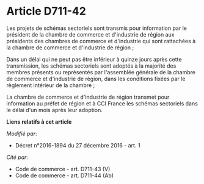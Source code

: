 # Article D711-42

Les  projets de schémas sectoriels sont transmis pour information par le  président de la chambre de commerce et d'industrie
de région aux  présidents des chambres de commerce et d'industrie qui sont rattachées à  la chambre de commerce et
d'industrie de région ;

Dans un délai qui ne peut pas être inférieur à quinze jours après cette  transmission, les schémas sectoriels sont adoptés à
la majorité des  membres présents ou représentés par l'assemblée générale de la chambre  de commerce et d'industrie de
région, dans les conditions fixées par le  règlement intérieur de la chambre ;

La chambre de  commerce et d'industrie de région transmet pour information au préfet  de région et à CCI France les schémas
sectoriels dans le délai d'un mois  après leur adoption.

**Liens relatifs à cet article**

_Modifié par_:

  - Décret n°2016-1894 du 27 décembre 2016 - art. 1

_Cité par_:

  - Code de commerce - art. D711-43 (V)
  - Code de commerce - art. D711-44 (Ab)
